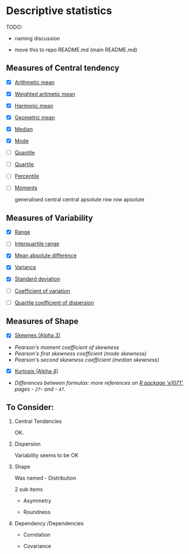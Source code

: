 # Descriptive statistics

TODO:

*   naming discussion 

*   move this to repo README.md (main README.md)


## Measures of Central tendency

- [x] [Arithmetic mean](https://en.wikipedia.org/wiki/Arithmetic_mean)

- [x] [Weighted aritmetic mean](https://en.wikipedia.org/wiki/Weighted_arithmetic_mean)

- [x] [Harmonic mean](https://en.wikipedia.org/wiki/Harmonic_mean)

- [x] [Geometric mean](https://en.wikipedia.org/wiki/Geometric_mean)

- [x] [Median](https://en.wikipedia.org/wiki/Median)

- [x] [Mode](https://en.wikipedia.org/wiki/Mode_(statistics))

- [ ] [Quantile](https://en.wikipedia.org/wiki/Quantile)

- [ ] [Quartile](https://en.wikipedia.org/wiki/Quartile)

- [ ] [Percentile](https://en.wikipedia.org/wiki/Percentile)

- [ ] [Moments](https://en.wikipedia.org/wiki/Moment_(mathematics))

    generalised
    central
    central apsolute
    row
    row apsolute 

## Measures of Variability

- [x] [Range](https://en.wikipedia.org/wiki/Range_(statistics))

- [ ] [Interquartile range](https://en.wikipedia.org/wiki/Interquartile_range)

- [x] [Mean absolute difference](https://en.wikipedia.org/wiki/Mean_absolute_difference)

- [x] [Variance](https://en.wikipedia.org/wiki/Variance)

- [x] [Standard deviation](https://en.wikipedia.org/wiki/Standard_deviation)

- [ ] [Coefficient of variation](https://en.wikipedia.org/wiki/Coefficient_of_variation)

- [ ] [Quartile coefficient of dispersion](https://en.wikipedia.org/wiki/Quartile_coefficient_of_dispersion)

## Measures of Shape

- [x] [Skewnes (Alpha 3)](https://en.wikipedia.org/wiki/Skewness)

- _Pearson's moment coefficient of skewness_   
- _Pearson's first skewness coefficient (mode skewness)_   
- _Pearson's second skewness coefficient (median skewness)_

- [x] [Kurtosis (Alpha 4)](https://en.wikipedia.org/wiki/Kurtosis#Mesokurtic)
        
- _Differences between formulas: more references on [R package 'e1071'](https://www.google.com/url?sa=t&rct=j&q=&esrc=s&source=web&cd=1&cad=rja&uact=8&ved=0ahUKEwjDw8PLkavbAhUBApoKHf0dB4wQFggqMAA&url=https%3A%2F%2Fcran.r-project.org%2Fweb%2Fpackages%2Fe1071%2Fe1071.pdf&usg=AOvVaw02nj4Mk-mh5km97z9ukTdc), pages -  `27`-  and -  `47`._



## To Consider:


1.  Central Tendencies

    OK.

2.  Dispersion 

    Variability seems to be OK

3.  Shape 

    Was named - Distribution

    2 sub items

    *   Asymmetry

    *   Roundness

4.  Dependency /Dependencies

    *   Correlation 
    
    *   Covariance